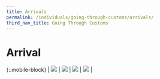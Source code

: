 ```yaml
---
title: Arrivals
permalink: /individuals/going-through-customs/arrivals/
third_nav_title: Going Through Customs
---
```


# Arrival

{:.mobile-block}
| [![](/images/individuals/arrival(1).jpg)](/individuals/going-through-customs/arrivals/duty-free-concession-and-gst-relief) | [![](/images/individuals/arrival(2).jpg)](/individuals/going-through-customs/arrivals/declaration-and-payment-of-taxes) | [![](/images/individuals/arrival(3).jpg)](/individuals/going-through-customs/arrivals/prohibited-and-controlled-goods) | [![](/images/individuals/arrival(4).jpg)](/individuals/going-through-customs/arrivals/guide-for-travellers) | 
